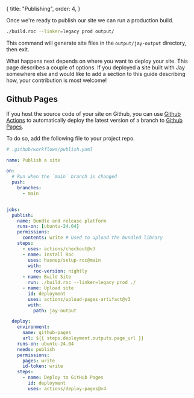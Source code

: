 {
    title: "Publishing",
    order: 4,
}

Once we're ready to publish our site we can run a production build.

```sh
./build.roc --linker=legacy prod output/
```

This command will generate site files in the `output/jay-output` directory, then exit.

What happens next depends on where you want to deploy your site.
This page describes a couple of options.
If you deployed a site built with Jay somewhere else and would like to add a section to this guide describing how, your contribution is most welcome!

## Github Pages

If you host the source code of your site on Github, you can use [Github Actions][1] to automatically deploy the latest version of a branch to [Github Pages][2].

To do so, add the following file to your project repo.

```yaml
# .github/workflows/publish.yaml

name: Publish a site

on:
  # Run when the `main` branch is changed
  push:
    branches:
      - main


jobs:
  publish:
    name: Bundle and release platform
    runs-on: [ubuntu-24.04]
    permissions:
      contents: write # Used to upload the bundled library
    steps:
      - uses: actions/checkout@v3
      - name: Install Roc
        uses: hasnep/setup-roc@main
        with:
          roc-version: nightly
      - name: Build Site
        run: ./build.roc --linker=legacy prod ./
      - name: Upload site
        id: deployment
        uses: actions/upload-pages-artifact@v3
        with:
          path: jay-output

  deploy:
    environment:
      name: github-pages
      url: ${{ steps.deployment.outputs.page_url }}
    runs-on: ubuntu-24.04
    needs: publish
    permissions:
      pages: write
      id-token: write
    steps:
      - name: Deploy to GitHub Pages
        id: deployment
        uses: actions/deploy-pages@v4
```

[1]: https://github.com/features/actions
[2]: https://pages.github.com/

